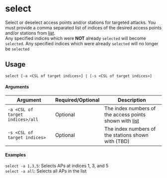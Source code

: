 # select
Select or deselect access points and/or stations for targeted attacks. You must provide a comma separated list of indices of the desired access points and/or stations from [list](list).  
Any specified indices which were **NOT** already `selected` will become `selected`. Any specified indices which were already `selected` will no longer be `selected`

## Usage
```select [-a <CSL of target indices>] | [-s <CSL of target indices>]```

#### Arguments
| Argument | Required/Optional | Description |
| -------- | ----------------- | ----------- |
| `-a <CSL of target indices>/all` | Optional | The index numbers of the access points shown with [list](list) |
| `-s <CSL of target indices>` | Optional | The index numbers of the stations shown with (TBD) |

#### Examples
`select -a 1,3,5`: Selects APs at indices 1, 3, and 5  
`select -a all`: Selects all APs in the list 

